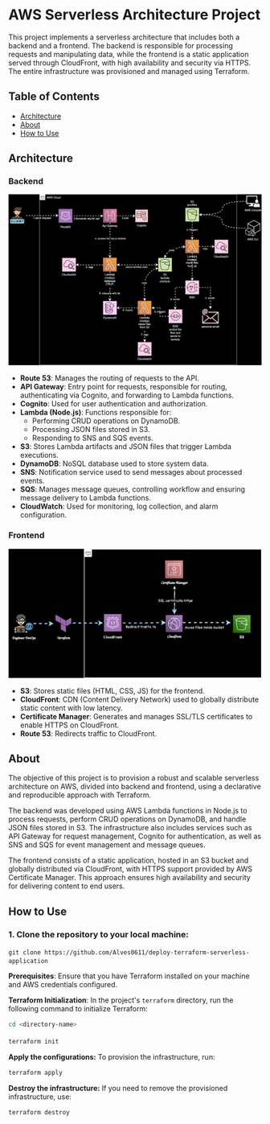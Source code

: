# AWS Serverless Architecture Project

This project implements a serverless architecture that includes both a backend and a frontend. The backend is responsible for processing requests and manipulating data, while the frontend is a static application served through CloudFront, with high availability and security via HTTPS. The entire infrastructure was provisioned and managed using Terraform.

## Table of Contents
- [Architecture](#architecture)
- [About](#about)
- [How to Use](#how-to-use)

## Architecture

### Backend
![alt text](images/architecture.drawio.svg)

- **Route 53**: Manages the routing of requests to the API.
- **API Gateway**: Entry point for requests, responsible for routing, authenticating via Cognito, and forwarding to Lambda functions.
- **Cognito**: Used for user authentication and authorization.
- **Lambda (Node.js)**: Functions responsible for:
  - Performing CRUD operations on DynamoDB.
  - Processing JSON files stored in S3.
  - Responding to SNS and SQS events.
- **S3**: Stores Lambda artifacts and JSON files that trigger Lambda executions.
- **DynamoDB**: NoSQL database used to store system data.
- **SNS**: Notification service used to send messages about processed events.
- **SQS**: Manages message queues, controlling workflow and ensuring message delivery to Lambda functions.
- **CloudWatch**: Used for monitoring, log collection, and alarm configuration.

### Frontend

![alt text](./images/static.drawio.svg)
- **S3**: Stores static files (HTML, CSS, JS) for the frontend.
- **CloudFront**: CDN (Content Delivery Network) used to globally distribute static content with low latency.
- **Certificate Manager**: Generates and manages SSL/TLS certificates to enable HTTPS on CloudFront.
- **Route 53**: Redirects traffic to CloudFront.

## About

The objective of this project is to provision a robust and scalable serverless architecture on AWS, divided into backend and frontend, using a declarative and reproducible approach with Terraform.

The backend was developed using AWS Lambda functions in Node.js to process requests, perform CRUD operations on DynamoDB, and handle JSON files stored in S3. The infrastructure also includes services such as API Gateway for request management, Cognito for authentication, as well as SNS and SQS for event management and message queues.

The frontend consists of a static application, hosted in an S3 bucket and globally distributed via CloudFront, with HTTPS support provided by AWS Certificate Manager. This approach ensures high availability and security for delivering content to end users.

## How to Use

### 1. Clone the repository to your local machine:

```git clone https://github.com/Alves0611/deploy-terraform-serverless-application```


**Prerequisites**: Ensure that you have Terraform installed on your machine and AWS credentials configured.

**Terraform Initialization**: In the project's `terraform` directory, run the following command to initialize Terraform:

```bash
cd <directory-name>

terraform init
```

**Apply the configurations:** To provision the infrastructure, run:

```bash
terraform apply
```

**Destroy the infrastructure:** If you need to remove the provisioned infrastructure, use:

```bash
terraform destroy
```

